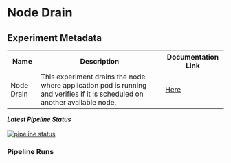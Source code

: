 # Node Drain

## Experiment Metadata

<table>
<tr>
<th> Name </th>
<th> Description </th>
<th> Documentation Link </th>
</tr>
<tr>
 <td> Node Drain </td>
 <td> This experiment drains the node where application pod is running and verifies if it is scheduled on another available node. </td>
 <td>  <a href="https://docs.litmuschaos.io/docs/node-drain/"> Here </a> </td>
 </tr>
 </table>

***Latest Pipeline Status***</u><br><br>
[![pipeline status](https://gitlab.mayadata.io/litmuschaos/litmus-e2e/badges/generic/pipeline.svg)](https://gitlab.mayadata.io/litmuschaos/litmus-e2e/commits/generic)


 ### Pipeline Runs

